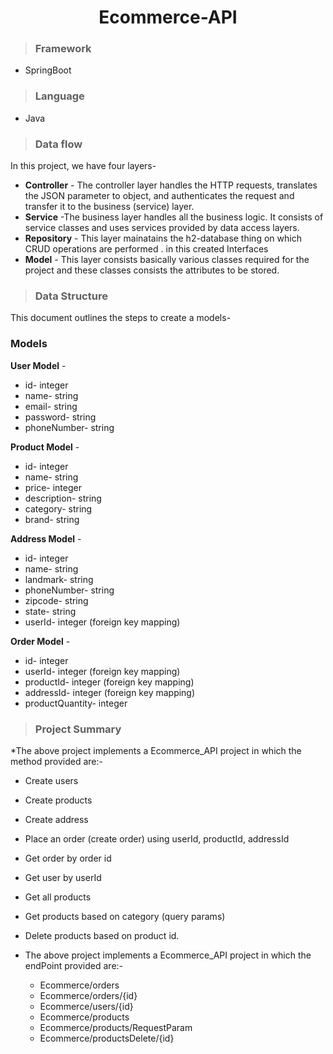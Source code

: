 
<h1 align="center"> Ecommerce-API </h1>

>### Framework  
 * SpringBoot
>### Language 
* Java
 >### Data flow
In this project, we have four layers-
* **Controller** - The controller layer handles the HTTP requests, translates the JSON parameter to object, and authenticates the request and transfer it to the business (service) layer.
* **Service** -The business layer handles all the business logic. It consists of service classes and uses services provided by data access layers.
* **Repository** - This layer mainatains the h2-database thing on which CRUD operations are performed . in this created Interfaces
* **Model** - This layer consists basically various classes required for the project and these classes consists the attributes to be stored.

>### Data Structure
This document outlines the steps to create a models-
###  Models
**User Model** -
* id- integer
* name- string
* email- string
* password- string
* phoneNumber- string

**Product Model** -
* id- integer
* name- string
* price- integer
* description- string
* category- string
* brand- string


**Address Model** -
* id- integer
* name- string
* landmark- string
* phoneNumber- string
* zipcode- string
* state- string
* userId- integer (foreign key mapping)

**Order Model** -
* id- integer
* userId- integer (foreign key mapping)
* productId- integer (foreign key mapping)
* addressId- integer (foreign key mapping)
* productQuantity- integer

>### Project Summary

*The above project implements a Ecommerce_API project in which the method provided are:-
 * Create users
 * Create products
 * Create address
 * Place an order (create order) using userId, productId, addressId
 * Get order by order id
 * Get user by userId
 * Get all products
 * Get products based on category (query params)
 * Delete products based on product id.
 
 * The above project implements a Ecommerce_API project in which the endPoint provided are:-
   * Ecommerce/orders
   * Ecommerce/orders/{id}
   * Ecommerce/users/{id}
   * Ecommerce/products
   * Ecommerce/products/RequestParam
   * Ecommerce/productsDelete/{id}
 
       
 
 
 
